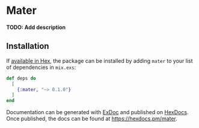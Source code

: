 # Mater

**TODO: Add description**

## Installation

If [available in Hex](https://hex.pm/docs/publish), the package can be installed
by adding `mater` to your list of dependencies in `mix.exs`:

```elixir
def deps do
  [
    {:mater, "~> 0.1.0"}
  ]
end
```

Documentation can be generated with [ExDoc](https://github.com/elixir-lang/ex_doc)
and published on [HexDocs](https://hexdocs.pm). Once published, the docs can
be found at <https://hexdocs.pm/mater>.

